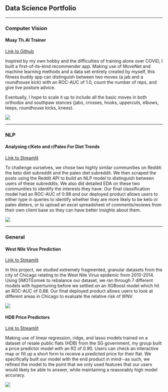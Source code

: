 ## Data Science Portfolio

---

### Computer Vision

#### Muay Th.AI Trainer
[Link to Github](https://github.com/wynne-chen/DSI-37-Capstone)

Inspired by my own hobby and the difficulties of training alone over COVID, I built a first-of-its-kind recommender app. Making use of MoveNet and machine learning methods and a data set entirely created by myself, this fitness buddy app can distinguish between two moves (a jab and a roundhouse kick) with an ROC-AUC of 1.0, count the number of reps, and give live posture advice. 

Eventually, I hope to scale it up to include all the basic moves in both orthodox and southpaw stances (jabs, crosses, hooks, uppercuts, elbows, teeps, roundhouse kicks, knees). 

<img src="images/dummy_thumbnail.jpg?raw=true"/>



---

### NLP

#### Analysing r/Keto and r/Paleo For Diet Trends
[Link to Streamlit](https://consumer-dietary-preferences.streamlit.app/)

To challenge ourselves, we chose two highly similar communities on Reddit: the keto diet subreddit and the paleo diet subreddit. We then scraped the posts using the Reddit API to build an NLP model to distinguish between users of these subreddits. We also did detailed EDA on these two communities to identify the interests they have. Our final classification model had an ROC-AUC of 0.98 and our deployed product allows users to either type in queries to identify whether they are more likely to be keto or paleo dieters, or to upload an excel spreadsheet of comments/reviews from their own client base so they can have better insights about them. 

<img src="images/dummy_thumbnail.jpg?raw=true"/>


---
### General

#### West Nile Virus Prediction
[Link to Streamlit](https://west-nile-virus-prediction.streamlit.app/)

In this project, we studied extremely fragmented, granular datasets from the city of Chicago relating to the West Nile Virus epidemic from 2010-2014. Using SMOTEomek to rebalance our dataset, we ran through 7 different models with hypertuning before we settled on an XGBoost model which hit an ROC-AUC of 0.88. Our final deployed product allows users to look at different areas in Chicago to evaluate the relative risk of WNV. 

<img src="images/dummy_thumbnail.jpg?raw=true"/>

#### HDB Price Predictors
[Link to Streamlit](https://hdb-price-predictor.streamlit.app/)

Making use of linear regression, ridge, and lasso models trained on a dataset of resale public flats (HDB) from the SG government, my group built a price predictor model with an R2 of 0.90. Users can check an interactive map or fill up a short form to receive a predicted price for their flat. We specifically built our model with the end product in mind--as such, we refined the model to the point that we only used features that our users would likely be able to answer, while maintaining a reasonably high model accuracy. 

<img src="images/dummy_thumbnail.jpg?raw=true"/>


